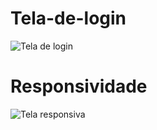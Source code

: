 # Tela-de-login

![Tela de login](https://github.com/gabrielalmeida-santos/Tela-de-login/blob/main/Apresenta%C3%A7%C3%A3o.gif)

# Responsividade

![Tela responsiva](https://github.com/gabrielalmeida-santos/Tela-de-login/blob/main/Responsividade.gif)
